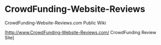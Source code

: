 CrowdFunding-Website-Reviews
============================

CrowdFunding-Website-Reviews.com Public Wiki

[http://www.CrowdFunding-Website-Reviews.com/ CrowdFunding Review Site]